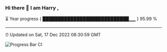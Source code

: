 ### Hi there 👋 I am Harry , 

⏳ Year progress { ████████████████████████████▁▁ } 95.99 %

---

⏰ Updated on Sat, 17 Dec 2022 08:30:59 GMT

![Progress Bar CI](https://github.com/duykhang68/duykhang68/workflows/Progress%20Bar%20CI/badge.svg)
